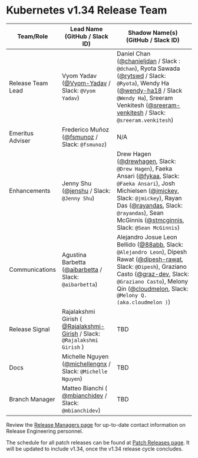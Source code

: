 # Kubernetes v1.34 Release Team

| **Team/Role**     | **Lead Name** (**GitHub / Slack ID**)                                                                              | **Shadow Name(s) (GitHub / Slack ID)**                                                                                                                                                                                                                                                                                                            |
|-------------------|--------------------------------------------------------------------------------------------------------------------|---------------------------------------------------------------------------------------------------------------------------------------------------------------------------------------------------------------------------------------------------------------------------------------------------------------------------------------------------|
| Release Team Lead | Vyom Yadav ([@Vyom-Yadav](https://github.com/Vyom-Yadav) / Slack: `@Vyom Yadav`)                                   | Daniel Chan ([@chanieljdan](https://github.com/chanieljdan) / Slack : `@dchan`), Ryota Sawada ([@rytswd](https://github.com/rytswd) / Slack: `@Ryota`), Wendy Ha ([@wendy-ha18](https://github.com/wendy-ha18) / Slack `@Wendy Ha`), Sreeram Venkitesh ([@sreeram-venkitesh](https://github.com/sreeram-venkitesh) / Slack: `@sreeram.venkitesh`) |
| Emeritus Adviser  | Frederico Muñoz ([@fsmunoz](https://github.com/fsmunoz) / Slack: `@fsmunoz`)                                       | N/A                                                                                                                                                                                                                                                                                                                                               |
| Enhancements      | Jenny Shu ([@jenshu](https://github.com/jenshu) / Slack: `@Jenny Shu`)                                             | Drew Hagen ([@drewhagen](https://github.com/drewhagen), Slack: `@Drew Hagen`), Faeka Ansari ([@fykaa](https://github.com/fykaa), Slack: `@Faeka Ansari`), Josh Michielsen ([@jmickey](https://github.com/jmickey), Slack: `@jmickey`), Rayan Das ([@rayandas](https://github.com/rayandas), Slack: `@rayandas`), Sean McGinnis ([@stmcginnis](https://github.com/stmcginnis), Slack: `@Sean McGinnis`) |
| Communications    | Agustina Barbetta ([@aibarbetta](https://github.com/aibarbetta) / Slack: `@aibarbetta`)                            | Alejandro Josue Leon Bellido ([@88abb](https://github.com/88abb), Slack: `@Alejandro Leon`), Dipesh Rawat ([@dipesh-rawat](https://github.com/dipesh-rawat), Slack: `@Dipesh`), Graziano Casto ([@graz-dev](https://github.com/graz-dev), Slack: `@Graziano Casto`), Melony Qin ([@cloudmelon](https://github.com/cloudmelon), Slack: `@Melony Q. (aka.cloudmelon )`) |
| Release Signal    | Rajalakshmi Girish ( [@Rajalakshmi-Girish](https://github.com/Rajalakshmi-Girish) / Slack: `@Rajalakshmi Girish` ) | TBD                                                                                                                                                                                                                                                                                                                                               |
| Docs              | Michelle Nguyen ([@michellengnx](https://github.com/michellengnx) / Slack: `@Michelle Nguyen`)                     | TBD                                                                                                                                                                                                                                                                                                                                               |
| Branch Manager    | Matteo Bianchi ( [@mbianchidev](https://github.com/mbianchidev) / Slack: `@mbianchidev`)                           | TBD                                                                                                                                                                                                                                                                                                                                               |

Review the [Release Managers page](https://github.com/kubernetes/website/blob/main/content/en/releases/release-managers.md) for up-to-date contact information on Release Engineering personnel.

The schedule for all patch releases can be found at [Patch Releases page](https://github.com/kubernetes/website/blob/main/content/en/releases/patch-releases.md). It will be updated to include v1.34, once the v1.34 release cycle concludes.
